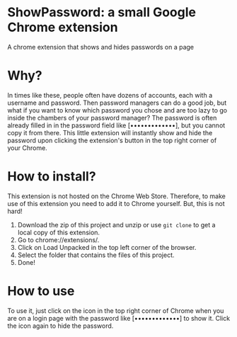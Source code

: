 # ShowPassword: a small Google Chrome extension
A chrome extension that shows and hides passwords on a page

# Why?
In times like these, people often have dozens of accounts, each with a username and password. Then password managers can do a good job, but what if you want to know which password you chose and are too lazy to go inside the chambers of your password manager? The password is often already filled in in the password field like [•••••••••••••], but you cannot copy it from there. This little extension will instantly show and hide the password upon clicking the extension's button in the top right corner of your Chrome.

# How to install?
This extension is not hosted on the Chrome Web Store. Therefore, to make use of this extension you need to add it to Chrome yourself. But, this is not hard!

1. Download the zip of this project and unzip or use ```git clone``` to get a local copy of this extension.
2. Go to chrome://extensions/.
3. Click on Load Unpacked in the top left corner of the browser.
4. Select the folder that contains the files of this project.
5. Done!

# How to use
To use it, just click on the icon in the top right corner of Chrome when you are on a login page with the password like [•••••••••••••] to show it. Click the icon again to hide the password.
